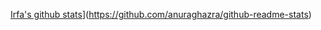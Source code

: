 [Irfa's github stats](https://github-readme-stats.vercel.app/api?username=irfaardy)](https://github.com/anuraghazra/github-readme-stats)
